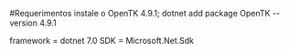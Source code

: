 #Requerimentos
  instale o OpenTK 4.9.1;
  dotnet add package OpenTK --version 4.9.1

  framework = dotnet 7.0
  SDK = Microsoft.Net.Sdk
